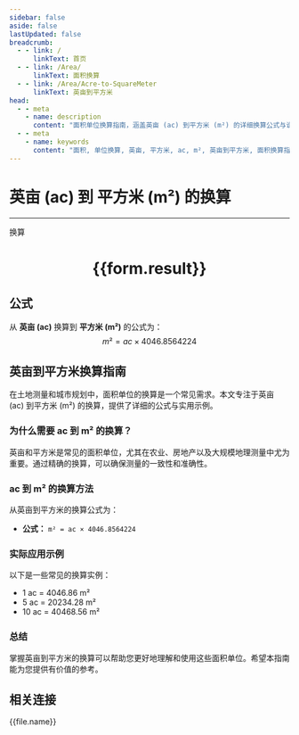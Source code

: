 ```yaml
---
sidebar: false
aside: false
lastUpdated: false
breadcrumb:
  - - link: /
      linkText: 首页
  - - link: /Area/
      linkText: 面积换算
  - - link: /Area/Acre-to-SquareMeter
      linkText: 英亩到平方米
head:
  - - meta
    - name: description
      content: "面积单位换算指南，涵盖英亩 (ac) 到平方米 (m²) 的详细换算公式与说明。"
  - - meta
    - name: keywords
      content: "面积, 单位换算, 英亩, 平方米, ac, m², 英亩到平方米, 面积换算指南"
---
```

# 英亩 (ac) 到 平方米 (m²) 的换算
---
<script setup>
import { onMounted, reactive, inject, ref } from 'vue'
import { NButton, NForm, NFormItem, NInput, NInputNumber, NSelect, NCard, useMessage,NGrid ,NGi } from 'naive-ui'
import { defineClientComponent } from 'vitepress'
import { Area } from '../../files';

const convert = inject('convert')

const form = reactive({
  number: null,
  result: '',
})

const convertHandler = () => {
  if (form.number !== null && !isNaN(form.number)) {
    const convertedValue = parseFloat(form.number) * 4046.8564224
    form.result = `${form.number}ac = ${convertedValue.toFixed(2)}m²`
  } else {
    form.result = '请输入有效的数值。'
  }
}
</script>

<n-form size="large" :model="form">
  <n-form-item label="英亩 (ac)">
    <n-input-number v-model:value="form.number" placeholder="输入英亩" style="width: 100%" />
  </n-form-item>
  <n-form-item>
    <n-button type="primary" @click="convertHandler" block>换算</n-button>
  </n-form-item>
</n-form>

<n-card  embedded :bordered="false" hoverable>
  <div  style="text-align:center">
    <h1>{{form.result}}</h1>
  </div>
</n-card>

## 公式

从 **英亩 (ac)** 换算到 **平方米 (m²)** 的公式为：
$$ m² = ac \times 4046.8564224 $$

## 英亩到平方米换算指南

在土地测量和城市规划中，面积单位的换算是一个常见需求。本文专注于英亩 (ac) 到平方米 (m²) 的换算，提供了详细的公式与实用示例。

### 为什么需要 ac 到 m² 的换算？

英亩和平方米是常见的面积单位，尤其在农业、房地产以及大规模地理测量中尤为重要。通过精确的换算，可以确保测量的一致性和准确性。

### ac 到 m² 的换算方法

从英亩到平方米的换算公式为：

- **公式：** `m² = ac × 4046.8564224`

### 实际应用示例

以下是一些常见的换算实例：

- 1 ac = 4046.86 m²
- 5 ac = 20234.28 m²
- 10 ac = 40468.56 m²

### 总结

掌握英亩到平方米的换算可以帮助您更好地理解和使用这些面积单位。希望本指南能为您提供有价值的参考。

## 相关连接
<n-grid x-gap="12" :cols="3">
  <n-gi v-for="(file, index) in Area" :key="index">
    <n-button
      text
      tag="a"
      :href="file.path"
      type="primary"
    >
      {{file.name}}
    </n-button>
  </n-gi>
</n-grid>